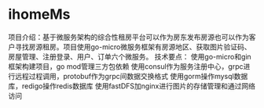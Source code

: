 # ihomeMs
项目介绍：基于微服务架构的综合性租房平台可以作为房东发布房源也可以作为客户寻找房源租房。项目使用go-micro微服务框架有房源地区、获取图片验证码、房屋管理、注册登录、用户、订单六个微服务。
技术要点：
使用go-micro和gin框架构建项目，go mod管理三方包依赖
使用consul作为服务注册中心，grpc进行远程过程调用，protobuf作为grpc间数据交换格式
使用gorm操作mysql数据库，redigo操作redis数据库
使用fastDFS加nginx进行图片的存储管理和通过网络访问
